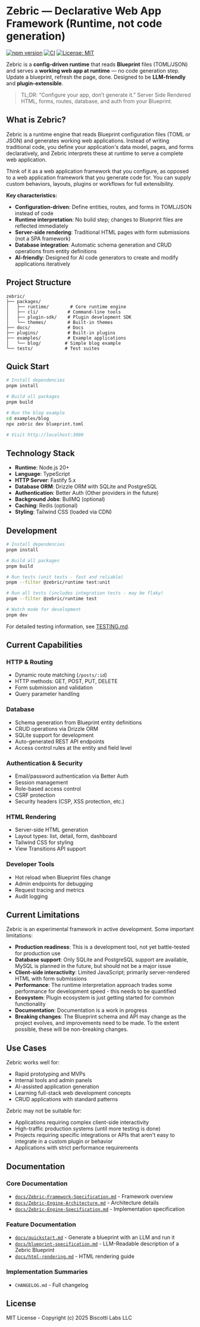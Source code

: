 # Zebric — Declarative Web App Framework (Runtime, not code generation)

[![npm version](https://img.shields.io/npm/v/@zebric/cli)](https://www.npmjs.com/package/@zebric/cli)
[![CI](https://github.com/ZapCircleHQ/zebric/actions/workflows/ci.yml/badge.svg)](https://github.com/ZapCircleHQ/zebric/actions)
[![License: MIT](https://img.shields.io/badge/License-MIT-green.svg)](./LICENSE)

Zebric is a **config-driven runtime** that reads **Blueprint** files (TOML/JSON) and serves a **working web app at runtime** — no code generation step. Update a blueprint, refresh the page, done. Designed to be **LLM-friendly** and **plugin-extensible**.

> TL;DR: “Configure your app, don’t generate it.” Server Side Rendered HTML, forms, routes, database, and auth from your Blueprint.


## What is Zebric?

Zebric is a runtime engine that reads Blueprint configuration files (TOML or JSON) and generates working web applications. Instead of writing traditional code, you define your application's data model, pages, and forms declaratively, and Zebric interprets these at runtime to serve a complete web application.

Think of it as a web application framework that you configure, as opposed to a web application framework that you generate code for. You can supply custom behaviors, layouts, plugins or workflows for full extensibility.

**Key characteristics:**
- **Configuration-driven**: Define entities, routes, and forms in TOML/JSON instead of code
- **Runtime interpretation**: No build step; changes to Blueprint files are reflected immediately
- **Server-side rendering**: Traditional HTML pages with form submissions (not a SPA framework)
- **Database integration**: Automatic schema generation and CRUD operations from entity definitions
- **AI-friendly**: Designed for AI code generators to create and modify applications iteratively

## Project Structure

```
zebric/
├── packages/
│   ├── runtime/        # Core runtime engine
│   ├── cli/           # Command-line tools
│   ├── plugin-sdk/    # Plugin development SDK
│   └── themes/        # Built-in themes
├── docs/              # Docs
├── plugins/           # Built-in plugins
├── examples/          # Example applications
│   └── blog/         # Simple blog example
└── tests/            # Test suites

```

## Quick Start

```bash
# Install dependencies
pnpm install

# Build all packages
pnpm build

# Run the blog example
cd examples/blog
npx zebric dev blueprint.toml

# Visit http://localhost:3000
```

## Technology Stack

- **Runtime**: Node.js 20+
- **Language**: TypeScript
- **HTTP Server**: Fastify 5.x
- **Database ORM**: Drizzle ORM with SQLite and PostgreSQL
- **Authentication**: Better Auth (Other providers in the future)
- **Background Jobs**: BullMQ (optional)
- **Caching**: Redis (optional)
- **Styling**: Tailwind CSS (loaded via CDN)

## Development

```bash
# Install dependencies
pnpm install

# Build all packages
pnpm build

# Run tests (unit tests - fast and reliable)
pnpm --filter @zebric/runtime test:unit

# Run all tests (includes integration tests - may be flaky)
pnpm --filter @zebric/runtime test

# Watch mode for development
pnpm dev
```

For detailed testing information, see [TESTING.md](TESTING.md).

## Current Capabilities

### HTTP & Routing
- Dynamic route matching (`/posts/:id`)
- HTTP methods: GET, POST, PUT, DELETE
- Form submission and validation
- Query parameter handling

### Database
- Schema generation from Blueprint entity definitions
- CRUD operations via Drizzle ORM
- SQLite support for development
- Auto-generated REST API endpoints
- Access control rules at the entity and field level

### Authentication & Security
- Email/password authentication via Better Auth
- Session management
- Role-based access control
- CSRF protection
- Security headers (CSP, XSS protection, etc.)

### HTML Rendering
- Server-side HTML generation
- Layout types: list, detail, form, dashboard
- Tailwind CSS for styling
- View Transitions API support

### Developer Tools
- Hot reload when Blueprint files change
- Admin endpoints for debugging
- Request tracing and metrics
- Audit logging

## Current Limitations

Zebric is an experimental framework in active development. Some important limitations:

- **Production readiness**: This is a development tool, not yet battle-tested for production use
- **Database support**: Only SQLite and PostgreSQL support are available, MySQL is planned in the future, but should not be a major issue
- **Client-side interactivity**: Limited JavaScript; primarily server-rendered HTML with form submissions
- **Performance**: The runtime interpretation approach trades some performance for development speed - this needs to be quantified
- **Ecosystem**: Plugin ecosystem is just getting started for common functionality
- **Documentation**: Documentation is a work in progress
- **Breaking changes**: The Blueprint schema and API may change as the project evolves, and improvements need to be made. To the extent possible, these will be non-breaking changes.

## Use Cases

Zebric works well for:
- Rapid prototyping and MVPs
- Internal tools and admin panels
- AI-assisted application generation
- Learning full-stack web development concepts
- CRUD applications with standard patterns

Zebric may not be suitable for:
- Applications requiring complex client-side interactivity
- High-traffic production systems (until more testing is done)
- Projects requiring specific integrations or APIs that aren't easy to integrate in a custom plugin or behavior
- Applications with strict performance requirements

## Documentation

### Core Documentation
- [`docs/Zebric-Framework-Specification.md`](docs/Zebric-Framework-Specification.md) - Framework overview
- [`docs/Zebric-Engine-Architecture.md`](docs/Zebric-Engine-Architecture.md) - Architecture details
- [`docs/Zebric-Engine-Specification.md`](docs/Zebric-Engine-Specification.md) - Implementation specification

### Feature Documentation
- [`docs/quickstart.md`](docs/quickstart.md) - Generate a blueprint with an LLM and run it
- [`docs/blueprint-specification.md`](docs/blueprint-specification.md) - LLM-Readable description of a Zebric Blueprint
- [`docs/html-rendering.md`](docs/html-rendering.md) - HTML rendering guide

### Implementation Summaries
- `CHANGELOG.md` - Full changelog

## License

MIT License - Copyright (c) 2025 Biscotti Labs LLC
